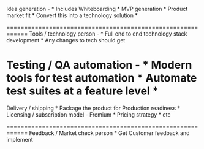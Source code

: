 Idea generation -
               * Includes Whiteboarding
               * MVP generation
               * Product market fit
               * Convert this into a technology solution
               * 

============================================================
Tools / technology person -
              * Full end to end technology stack development
              * Any changes to tech should get



Testing / QA automation - 
               * Modern tools for test automation
               * Automate test suites at a feature level
               * 
============================================================

Delivery / shipping
             *  Package the product for Production readiness
             *  Licensing / subscription model - Fremium 
             * Pricing strategy
             * etc 



============================================================
Feedback / Market check person
              * Get Customer feedback and implement 